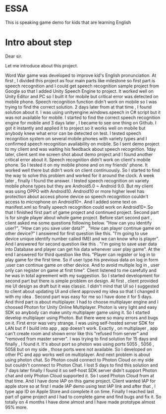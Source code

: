 # ESSA
This is speaking game demo for kids that are learning English

# Intro about step
Dear sir.

Let me introduce about this project.

Word War game was developed to improve kid's English pronunciation.
At first , I divided this project as four main parts like milestone so first part is speech recognition and I could get speech recognition sample project from Google so that I added Unity Speech Engine to project. It worked well on Unity Editor and PC so I built it for mobile but critical error was detected on mobile phone. Speech recognition function didn't work on mobile so I was trying to find the correct solution. 2 days later from at that time , I found solution about it. I was using unityengine.windows.speech in C# script but it was not available for mobile. I started to find the correct speech recognition engine for mobile and 3 days later , I became to see one thing on Github. I got it instantly and applied it to project so it works well on mobile but anybody knew what error can be detected on test. I tested speech recognition system on several mobile phones with variety types and I confirmed speech recognition availability on mobile. So I sent demo project to my client and was waiting his feedback about speech recognition. 1day later, client sent me screen shot about demo project and I found another critical error about it.
Speech recognition didn't work on client's mobile phone. So I tested it on my mobile phone and on my friends' phone. It worked well there but didn't work on client continuously. So I started to find the way to solve this problem and worked for it around the clock. A week later , finally  I found the answer.
I tested speech recognition on variety mobile phone types but they are Android5.0 ~ Android 9.0.  But my client was using OPPO with Android10.
Android10 or more higher level has protection about access phone device so speech recognition couldn't access to microphone on Android10+. And I added some text on manifest.xml so finally speech recognition could work on Android10+.So that  I finished first part of game project and continued project. Second part is for single player about whole game project.
Before start second part , client asked me some questions following below.
"How can you identify user?", "How can you save user data?" , "How can player continue game on other device?"
I answered for first question like this. "I'm going to use device unique identify number called IMEI and we can know who is player".
And I answered for second question like this . "I'm going to save user data into Database and player can get his data whenever user play game".
At the end I answered for third question like this. "Player can register or log in to play game for the first time. So if user type his previous data on log in form ,user can continue game on other device. And to avoid multiple log in , user only can register on game at first time".
Client listened to me carefully and he was in total agreement with my suggestion.
So I started development for second part but there is simple problem on design.
At first , client provided me UI design as draft but it was classic.  I didn't mind that UI so I suggested to client about updating UI and client approved my idea so that I changed it with my idea . 
Second part was easy for me so I have done it for 5 days.
And third part is about multiplayer. I had to choose multiplayer engine and I choosed Photon for Unity Online Multiplayer.
Photon is very light and easy SDK so anybody can make unity multiplayer game using it.
So I started develop multiplayer using Photon.  But there were so many errors and bugs on it.
First error was very strange. I was using self-hosted server SDK for LAN but if I build into app , app doesn't work.
Exactly , on multiplayer , app can't create room and shown error like this "refused from server" and "removed from master server".
I was trying to find solution for 15 days and finally , I found it.
It's about port so photon was using ports 5055 , 5056 , 5058 but on my side , those ports were not available.
So I developed on other PC and app works well on multiplayer.
And next problem is about using photon chat. So Photon could connect to Photon Cloud on my side but couldn't connnect to Photon Chat.
I lost 5 days to find this solution and 7 days later finally I found it so self-host SDK server didn't support Photon chat and only Photon Cloud supported it. So I used Photon Cloud from at that time.
And I have done IAP on this game project.
Client wanted IAP for apple store so at first I made IAP demo using test IAP link and after that , I type app ID on Apple Store and complete it on time.
Finally I reached last part of game project and I had to complete game and find bugs and fix it.
So totally on 4 months I have done almost and I have made prototype almost 95% more.



